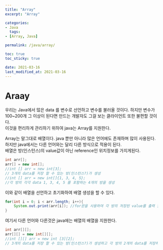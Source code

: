 ```yaml
---
title: "Array"
excerpt: "Array"

categories:
- Java
  tags:
- [Array, Java]

permalink: /java/array/

toc: true
toc_sticky: true

date: 2021-03-16
last_modified_at: 2021-03-16
---
```

# Araay

우리는 Java에서 많은 data 를 변수로 선언하고 변수를 불러올 것이다.
하지만 변수가 100~200개 그 이상이 된다면 만드는 개발자도 그걸 보는 클라이언트 또한 불편할 것이다.  
이것을 편리하게 관리하기 위하여 java는 Array를 지원한다.

Array는 말그대로 배열이다. java 뿐만 아니라 많은 언어에도 존재하며 많이 사용된다.  
하지만 java에서는 다른 언어와는 달리 다른 방식으로 적용이 된다.  
배열은 방(인스턴스)의 value값이 아닌 reference인 위치정보를 가지게된다.

```java
int arr[];
arr[] = new int[];
//int [] arr = new int[3];
// 3개의 data를 저장 할 수 있는 방(인스턴스?)가 생성
//int [] arr = new int[]{1, 3, 4, 5};
//각 방의 각각 data 1, 3, 4, 5 를 포함하는 4개의 방을 생성
```

이와 같이 배열을 선언하고 초기화하여 배열 생성을 할 수 있다.

```java
for(int i = 0; i < arr.length; i++){
    System.out.print(arr[i]); //for문을 사용하여 각 방의 저장된 value를 출력 할 수 있다.
}
```

여기서 다른 언어와 다른것은 java에는 배열의 배열을 지원한다.

```java
int arr[][];
arr[][] = new int[][];
//int [][] arr = new int [3][2];
// 3개의 data를 저장 할 수 있는 방(인스턴스?)가 생성하고 각 방의 2개의 data를 저장하는 방을 생성한다.
```
